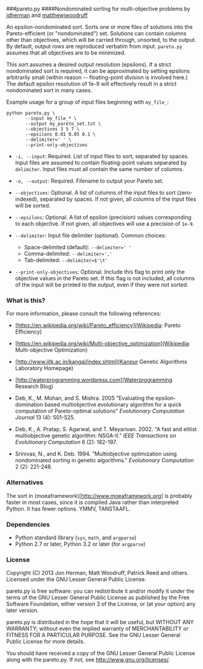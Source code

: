 ###pareto.py
####Nondominated sorting for multi-objective problems
by [jdherman](https://github.com/jdherman) and [matthewjwoodruff](https://github.com/matthewjwoodruff)

An epsilon-nondominated sort.  Sorts one or more files of solutions into the Pareto-efficient (or "nondominated") set.  Solutions can contain columns other than objectives, which will be carried through, unsorted, to the output.  By default, output rows are reproduced verbatim from input.  `pareto.py` assumes that all objectives are to be minimized.

This sort assumes a desired output resolution (epsilons).  If a strict nondominated sort is required, it can be approximated by setting epsilons arbitrarily small (within reason -- floating-point division is involved here.)  The default epsilon resolution of 1e-9 will effectively result in a strict nondominated sort in many cases.

Example usage for a group of input files beginning with `my_file_`:
```
python pareto.py \
	   --input my_file_* \
	   --output my_pareto_set.txt \
	   --objectives 3 5 7 \
	   --epsilons 0.01 0.05 0.1 \
	   --delimiter=' ' \
	   --print-only-objectives
```

* `-i, --input`: Required. List of input files to sort, separated by spaces. Input files are assumed to contain floating-point values separated by `delimiter`. Input files must all contain the same number of columns. 

* `-o, --output`: Required. Filename to output your Pareto set.

* `--objectives`: Optional. A list of columns of the input files to sort (zero-indexed), separated by spaces. If not given, all columns of the input files will be sorted.

* `--epsilons`: Optional. A list of epsilon (precision) values corresponding to each objective. If not given, all objectives will use a precision of `1e-9`. 
 
* `--delimiter`: Input file delimiter (optional). Common choices:
	* Space-delimited (default): `--delimiter=' '`
	* Comma-delimited: `--delimiter=','`
	* Tab-delimited: `--delimiter=$'\t'`

* `--print-only-objectives`: Optional. Include this flag to print only the objective values in the Pareto set. If this flag is not included, all columns of the input will be printed to the output, even if they were not sorted.

### What is this?
For more information, please consult the following references:

* [https://en.wikipedia.org/wiki/Pareto_efficiency](Wikipedia: Pareto Efficiency)

* [https://en.wikipedia.org/wiki/Multi-objective_optimization](Wikipedia: Multi-objective Optimization)

* [http://www.iitk.ac.in/kangal/index.shtml](Kanpur Genetic Algorithms Laboratory Homepage)

* [http://waterprogramming.wordpress.com](Waterprogramming Research Blog)

* Deb, K., M. Mohan, and S. Mishra. 2005 "Evaluating the epsilon-domination based multiobjective evolutionary algorithm for a quick computation of Pareto-optimal solutions"  *Evolutionary Computation Journal* 13 (4): 501-525.

* Deb, K., A. Pratap, S. Agarwal, and T. Meyarivan. 2002. "A fast and elitist multiobjective genetic algorithm: NSGA-II." *IEEE Transactions on Evolutionary Computation* 6 (2): 182-197.

* Srinivas, N., and K. Deb. 1994. "Multiobjective optimization using nondominated sorting in genetic algorithms." *Evolutionary Computation* 2 (2): 221-248.

### Alternatives
The sort in (moeaframework)[http://www.moeaframework.org] is probably faster in most cases, since it is compiled Java rather than interpreted Python.  It has fewer options.  YMMV, TANSTAAFL.

### Dependencies

* Python standard library (`sys`, `math`, and `argparse`)
* Python 2.7 or later, Python 3.2 or later (for `argparse`)

### License
Copyright (C) 2013 Jon Herman, Matt Woodruff, Patrick Reed and others. 
Licensed under the GNU Lesser General Public License.

pareto.py is free software: you can redistribute it and/or modify
it under the terms of the GNU Lesser General Public License as published by
the Free Software Foundation, either version 3 of the License, or
(at your option) any later version.

pareto.py is distributed in the hope that it will be useful,
but WITHOUT ANY WARRANTY; without even the implied warranty of
MERCHANTABILITY or FITNESS FOR A PARTICULAR PURPOSE.  See the
GNU Lesser General Public License for more details.

You should have received a copy of the GNU Lesser General Public License
along with the pareto.py.  If not, see <http://www.gnu.org/licenses/>.
